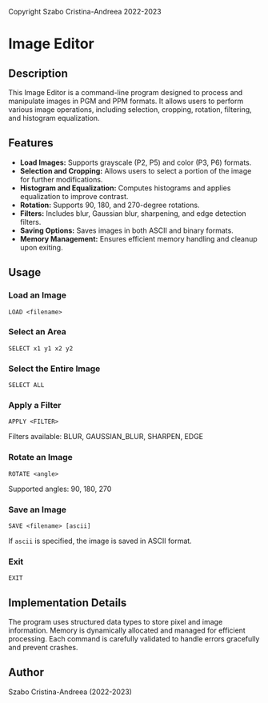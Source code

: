 Copyright Szabo Cristina-Andreea 2022-2023

# Image Editor

## Description

This Image Editor is a command-line program designed to process and manipulate images in PGM and PPM formats. It allows users to perform various image operations, including selection, cropping, rotation, filtering, and histogram equalization.

## Features

- **Load Images:** Supports grayscale (P2, P5) and color (P3, P6) formats.
- **Selection and Cropping:** Allows users to select a portion of the image for further modifications.
- **Histogram and Equalization:** Computes histograms and applies equalization to improve contrast.
- **Rotation:** Supports 90, 180, and 270-degree rotations.
- **Filters:** Includes blur, Gaussian blur, sharpening, and edge detection filters.
- **Saving Options:** Saves images in both ASCII and binary formats.
- **Memory Management:** Ensures efficient memory handling and cleanup upon exiting.

## Usage

### Load an Image

```
LOAD <filename>
```

### Select an Area

```
SELECT x1 y1 x2 y2
```

### Select the Entire Image

```
SELECT ALL
```

### Apply a Filter

```
APPLY <FILTER>
```

Filters available: BLUR, GAUSSIAN\_BLUR, SHARPEN, EDGE

### Rotate an Image

```
ROTATE <angle>
```

Supported angles: 90, 180, 270

### Save an Image

```
SAVE <filename> [ascii]
```

If `ascii` is specified, the image is saved in ASCII format.

### Exit

```
EXIT
```

## Implementation Details

The program uses structured data types to store pixel and image information. Memory is dynamically allocated and managed for efficient processing. Each command is carefully validated to handle errors gracefully and prevent crashes.

## Author

Szabo Cristina-Andreea (2022-2023)

